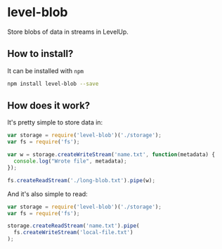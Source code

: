 # level-blob

Store blobs of data in streams in LevelUp.

How to install?
---------------

It can be installed with `npm`

```bash
npm install level-blob --save
```

How does it work?
-----------------

It's pretty simple to store data in:

```js
var storage = require('level-blob')('./storage');
var fs = require('fs');

var w = storage.createWriteStream('name.txt', function(metadata) {
  console.log("Wrote file", metadata);
});

fs.createReadStream('./long-blob.txt').pipe(w);
```

And it's also simple to read:

```js
var storage = require('level-blob')('./storage');
var fs = require('fs');

storage.createReadStream('name.txt').pipe(
  fs.createWriteStream('local-file.txt')
);
```

